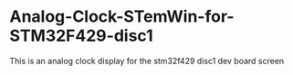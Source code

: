 # Analog-Clock-STemWin-for-STM32F429-disc1
This is an analog clock display for the stm32f429 disc1 dev board screen
